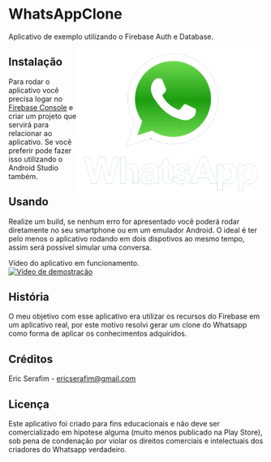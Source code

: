 # WhatsAppClone
Aplicativo de exemplo utilizando o Firebase Auth e Database.

<img align="right" height="300" src="https://github.com/ericserafim/WhatsAppClone/blob/master/app/src/main/res/drawable/logo.png">

## Instalação

Para rodar o aplicativo você precisa logar no [Firebase Console](https://console.firebase.google.com/) e criar um projeto que servirá para relacionar ao aplicativo. Se você preferir pode fazer isso utilizando o Android Studio também.

## Usando

Realize um build, se nenhum erro for apresentado você poderá rodar diretamente no seu smartphone ou em um emulador Android.
O ideal é ter pelo menos o aplicativo rodando em dois dispotivos ao mesmo tempo, assim será possível simular uma conversa.

Vídeo do aplicativo em funcionamento.<br>
[![Vídeo de demostração](https://img.youtube.com/vi/VvOocvQb7Xw/0.jpg)](https://www.youtube.com/watch?v=VvOocvQb7Xw)

## História

O meu objetivo com esse aplicativo era utilizar os recursos do Firebase em um aplicativo real, por este motivo resolvi gerar um clone do Whatsapp como forma de aplicar os conhecimentos adquiridos.

## Créditos

Eric Serafim - ericserafim@gmail.com

## Licença

Este aplicativo foi criado para fins educacionais e não deve ser comercializado em hipotese alguma (muito menos publicado na Play Store), sob pena de condenação por violar os direitos comerciais e intelectuais dos criadores do Whatsapp verdadeiro.
